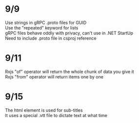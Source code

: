 # 9/9
Use strings in gRPC .proto files for GUID   
Use the "repeated" keyword for lists  
gRPC files behave oddly with privacy, can't use in .NET StartUp  
Need to include .proto file in csproj reference

# 9/11
Rxjs "of" operator will return the whole chunk of data you give it  
Rxjs "from" operator will return items one by one

# 9/15
The <track> html element is used for sub-titles  
It uses a special .vtt file to dictate text at what time
